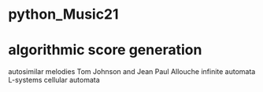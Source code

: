 # python_Music21
# algorithmic score generation

autosimilar melodies Tom Johnson and Jean Paul Allouche
infinite automata
L-systems
cellular automata


